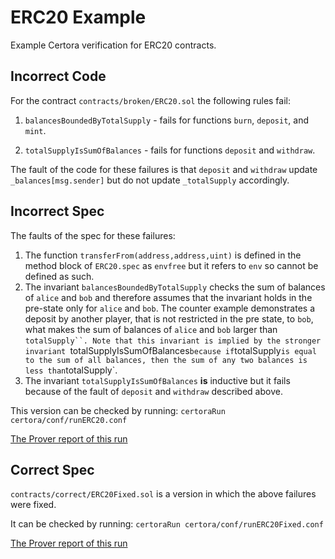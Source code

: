 # ERC20 Example

Example Certora verification for ERC20 contracts.

## Incorrect Code
For the contract `contracts/broken/ERC20.sol` 
the following rules fail:

1. `balancesBoundedByTotalSupply` - fails for functions `burn`, `deposit`, and `mint`.

2. `totalSupplyIsSumOfBalances` - fails for functions `deposit` and `withdraw`.

The fault of the code for these failures is that
`deposit` and `withdraw` update `_balances[msg.sender]` but do not update `_totalSupply` accordingly.

## Incorrect Spec
The faults of the spec for these failures:
1. The function `transferFrom(address,address,uint)` is defined in the method block of `ERC20.spec` as
   `envfree` but it refers to `env` so cannot be defined as such.
2. The invariant `balancesBoundedByTotalSupply` checks the sum of balances of `alice` and `bob` and therefore assumes
   that the invariant holds in the pre-state only for `alice` and `bob`. The counter example demonstrates a
   deposit by another player, that is not restricted in the pre state, to `bob`, what makes the sum of balances of `alice` and `bob` larger than `totalSupply``.
   Note that this
   invariant is implied by the stronger invariant `totalSupplyIsSumOfBalances` because if `totalSupply`
   is equal to the sum of all balances, then the sum of any two balances is less than `totalSupply`.
3. The invariant `totalSupplyIsSumOfBalances` **is** inductive but it fails because of the fault of 
   `deposit` and `withdraw` described above.

This version can be checked by running:
```certoraRun certora/conf/runERC20.conf```

[The Prover report of this run](https://prover.certora.com/output/1902/75fc2841d5c3439db9a49b4598947ee0?anonymousKey=a7a3cfa3287f811997f58cebc03b80674349902e)

## Correct Spec

`contracts/correct/ERC20Fixed.sol` is a version in which the above failures were fixed.

It can be checked by running:
```certoraRun certora/conf/runERC20Fixed.conf```

[The Prover report of this run](https://prover.certora.com/output/1902/c08ded2b830a4696b115b33baece1cb0?anonymousKey=7fbb3ba5b671d89278be7fb60ab85c92cddd4bae)

